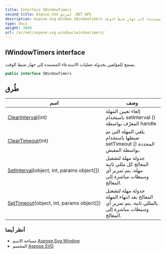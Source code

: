 ```yaml
---
title: Interface IWindowTimers
second_title: Aspose.SVG لمرجع .NET API
description: Aspose.Svg.Window.IWindowTimers واجهه المستخدم. يسمح للمؤلفين بجدولة عمليات الاستدعاء المستندة إلى جهاز ضبط الوقت.
type: docs
weight: 3840
url: /ar/net/aspose.svg.window/iwindowtimers/
---
```

## IWindowTimers interface

يسمح للمؤلفين بجدولة عمليات الاستدعاء المستندة إلى جهاز ضبط الوقت.

```csharp
public interface IWindowTimers
```

## طُرق

| اسم | وصف |
| --- | --- |
| [ClearInterval](../../aspose.svg.window/iwindowtimers/clearinterval/)(int) | إلغاء تعيين المهلة باستخدام setInterval () المعرّف بواسطة handle |
| [ClearTimeout](../../aspose.svg.window/iwindowtimers/cleartimeout/)(int) | يلغي المهلة التي تم ضبطها باستخدام setTimeout () المحددة بواسطة المقبض. |
| [SetInterval](../../aspose.svg.window/iwindowtimers/setinterval/)(object, int, params object[]) | جدولة مهلة لتشغيل المعالج كل مللي ثانية مهلة. يتم تمرير أي وسيطات مباشرة إلى المعالج. |
| [SetTimeout](../../aspose.svg.window/iwindowtimers/settimeout/)(object, int, params object[]) | جدولة مهلة لتشغيل المعالج بعد انتهاء المهلة بالمللي ثانية. يتم تمرير أي وسيطات مباشرة إلى المعالج. |

### أنظر أيضا

* مساحة الاسم [Aspose.Svg.Window](../../aspose.svg.window/)
* المجسم [Aspose.SVG](../../)



